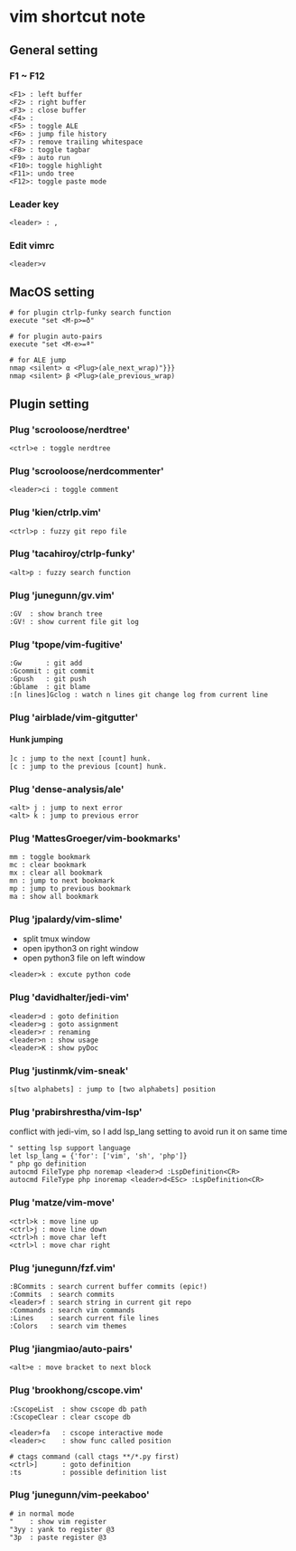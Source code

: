 # vim shortcut note

## General setting
### F1 ~ F12
```
<F1> : left buffer
<F2> : right buffer
<F3> : close buffer
<F4> :
<F5> : toggle ALE
<F6> : jump file history
<F7> : remove trailing whitespace
<F8> : toggle tagbar
<F9> : auto run
<F10>: toggle highlight
<F11>: undo tree
<F12>: toggle paste mode
```

### Leader key
```
<leader> : ,
```

### Edit vimrc
```
<leader>v
```

## MacOS setting
```
# for plugin ctrlp-funky search function
execute "set <M-p>=ð"

# for plugin auto-pairs
execute "set <M-e>=ª"

# for ALE jump
nmap <silent> α <Plug>(ale_next_wrap)"}}}
nmap <silent> β <Plug>(ale_previous_wrap)
```

## Plugin setting
### Plug 'scrooloose/nerdtree'
```
<ctrl>e : toggle nerdtree
```

### Plug 'scrooloose/nerdcommenter'
```
<leader>ci : toggle comment
```

### Plug 'kien/ctrlp.vim'
```
<ctrl>p : fuzzy git repo file
```

### Plug 'tacahiroy/ctrlp-funky'
```
<alt>p : fuzzy search function
```

### Plug 'junegunn/gv.vim'
```
:GV  : show branch tree
:GV! : show current file git log
```

### Plug 'tpope/vim-fugitive'
```
:Gw      : git add
:Gcommit : git commit
:Gpush   : git push
:Gblame  : git blame
:[n lines]Gclog : watch n lines git change log from current line
```

### Plug 'airblade/vim-gitgutter'
#### Hunk jumping
```
]c : jump to the next [count] hunk.
[c : jump to the previous [count] hunk.
```

### Plug 'dense-analysis/ale'
```
<alt> j : jump to next error
<alt> k : jump to previous error
```

### Plug 'MattesGroeger/vim-bookmarks'
```
mm : toggle bookmark
mc : clear bookmark
mx : clear all bookmark
mn : jump to next bookmark
mp : jump to previous bookmark
ma : show all bookmark
```

### Plug 'jpalardy/vim-slime'
* split tmux window
* open ipython3 on right window
* open python3 file on left window
```
<leader>k : excute python code
```

### Plug 'davidhalter/jedi-vim'
```
<leader>d : goto definition
<leader>g : goto assignment
<leader>r : renaming
<leader>n : show usage
<leader>K : show pyDoc
```

### Plug 'justinmk/vim-sneak'
```
s[two alphabets] : jump to [two alphabets] position
```

### Plug 'prabirshrestha/vim-lsp'
conflict with jedi-vim, so I add lsp_lang setting to avoid run it on same time
```
" setting lsp support language
let lsp_lang = {'for': ['vim', 'sh', 'php']}
" php go definition
autocmd FileType php noremap <leader>d :LspDefinition<CR>
autocmd FileType php inoremap <leader>d<ESc> :LspDefinition<CR>
```

### Plug 'matze/vim-move'
```
<ctrl>k : move line up
<ctrl>j : move line down
<ctrl>h : move char left
<ctrl>l : move char right
```

### Plug 'junegunn/fzf.vim'
```
:BCommits : search current buffer commits (epic!)
:Commits  : search commits
<leader>f : search string in current git repo
:Commands : search vim commands
:Lines    : search current file lines
:Colors   : search vim themes
```

### Plug 'jiangmiao/auto-pairs'
```
<alt>e : move bracket to next block
```

### Plug 'brookhong/cscope.vim'
```
:CscopeList  : show cscope db path
:CscopeClear : clear cscope db

<leader>fa   : cscope interactive mode
<leader>c    : show func called position

# ctags command (call ctags **/*.py first)
<ctrl>]      : goto definition
:ts          : possible definition list
```

### Plug 'junegunn/vim-peekaboo'
```
# in normal mode
"    : show vim register
"3yy : yank to register @3
"3p  : paste register @3
```
